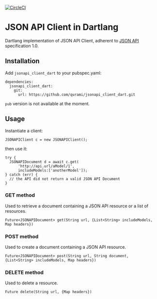 [![CircleCI](https://circleci.com/gh/qurami/jsonapi_client_dart.svg?style=svg)](https://circleci.com/gh/qurami/jsonapi_client_dart)

# JSON API Client in Dartlang

Dartlang implementation of JSON API Client, adherent to [JSON API](http://jsonapi.org) specification 1.0.

## Installation

Add `jsonapi_client_dart` to your pubspec.yaml:

```
dependencies:
  jsonapi_client_dart:
    git:
      url: https://github.com/qurami/jsonapi_client_dart.git
```

`pub` version is not available at the moment.


## Usage

Instantiate a client:

```
JSONAPIClient c = new JSONAPIClient();
```

then use it:

```
try {
  JSONAPIDocument d = await c.get(
      'http://api.url/aModel/1',
      includeModels:['anotherModel']);
} catch (err) {
  // the API did not return a valid JSON API Document
}
```

### GET method

Used to retrieve a document containing a JSON API resource or a list of resources.

`Future<JSONAPIDocument> get(String url, {List<String> includeModels, Map headers})`


### POST method

Used to create a document containing a JSON API resource.

`Future<JSONAPIDocument> post(String url, String document, {List<String> includeModels, Map headers})`


### DELETE method

Used to delete a resource.

`Future delete(String url, {Map headers})`
